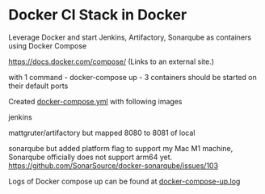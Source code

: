 # Docker CI Stack in Docker


Leverage Docker and start Jenkins, Artifactory, Sonarqube as containers using Docker Compose

https://docs.docker.com/compose/ (Links to an external site.)

with 1 command - docker-compose up -  3 containers should be started on their default ports


Created [docker-compose.yml](docker-compose.yml) with following images

jenkins 

mattgruter/artifactory but mapped 8080 to 8081 of local

sonarqube but added platform flag to support my Mac M1 machine, Sonarqube officially does not support arm64 yet.
https://github.com/SonarSource/docker-sonarqube/issues/103

Logs of Docker compose up can be found at [docker-compose-up.log](docker-compose-up.log)
